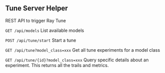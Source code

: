 ## Tune Server Helper

REST API to trigger Ray Tune

`GET /api/models`
List available models

`POST /api/tune/start`
Start a tune

`GET /api/tune?model_class=xxx`
Get all tune experiments for a model class

`GET /api/tune/{id}?model_class=xxx`
Query specific details about an experiment. This returns all the trails and metrics.
